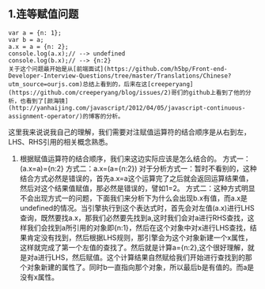 ## 1.连等赋值问题
    var a = {n: 1};  
    var b = a; 
    a.x = a = {n: 2};  
    console.log(a.x);// --> undefined  
    console.log(b.x);// --> {n:2} 
    关于这个问题最开始是从[前端面试](https://github.com/h5bp/Front-end-Developer-Interview-Questions/tree/master/Translations/Chinese?utm_source=ourjs.com)总结上看到的，后来在这[creeperyang](https://github.com/creeperyang/blog/issues/2)哥们的github上看到了他的分析，也看到了[颜海镜](http://yanhaijing.com/javascript/2012/04/05/javascript-continuous-assignment-operator/)的博客的分析。
这里我来说说我自己的理解，我们需要对注赋值运算符的结合顺序是从右到左，LHS、RHS引用的相关概念熟悉。
1. 根据赋值运算符的结合顺序，我们来这边实际应该是怎么结合的。
方式一：(a.x=a)={n:2}    方式二：a.x=(a={n:2})
对于分析方式一：暂时不看别的，这种结合方式必然是错误的，首先a.x=a这个运算完了之后就会返回运算结果值，然后对这个结果值赋值，那必然是错误的，譬如1=2。
方式二：这种方式明显不会出现方式一的问题，下面我们来分析下为什么会出现b.x有值，而a.x是undefined的情况。当引擎执行到这个表达式时，首先会对左值(a.x)进行LHS查询，既然要找a.x，那我们必然要先找到a,这时我们会对a进行RHS查找，这样我们会找到a所引用的对象即{n:1}，然后在这个对象中对x进行LHS查找，结果肯定没有找到，然后根据LHS规则，那引擎会为这个对象新建一个x属性，这样就完成了第一个左值的查找了。然后就是计算a={n:2},这个很好理解，就是对a进行LHS，然后赋值。这个计算结果自然赋给我们开始进行查找到的那个对象新建的属性了。同时b一直指向那个对象，所以最后b是有值的。而a是没有x属性。
